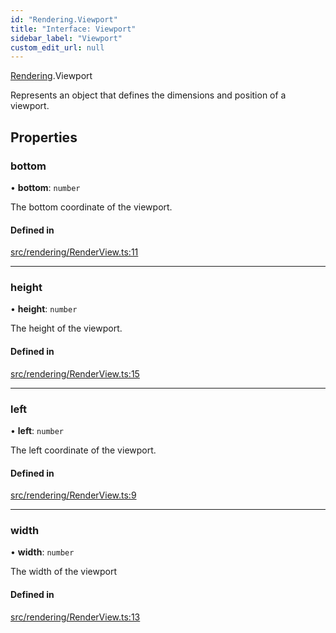 ```yaml
---
id: "Rendering.Viewport"
title: "Interface: Viewport"
sidebar_label: "Viewport"
custom_edit_url: null
---
```


[Rendering](../namespaces/Rendering.md).Viewport

Represents an object that defines the dimensions and position of a viewport.

## Properties

### bottom

• **bottom**: `number`

The bottom coordinate of the viewport.

#### Defined in

[src/rendering/RenderView.ts:11](https://github.com/agargaro/three.ez/blob/e7ff09c/src/rendering/RenderView.ts#L11)

___

### height

• **height**: `number`

The height of the viewport.

#### Defined in

[src/rendering/RenderView.ts:15](https://github.com/agargaro/three.ez/blob/e7ff09c/src/rendering/RenderView.ts#L15)

___

### left

• **left**: `number`

The left coordinate of the viewport.

#### Defined in

[src/rendering/RenderView.ts:9](https://github.com/agargaro/three.ez/blob/e7ff09c/src/rendering/RenderView.ts#L9)

___

### width

• **width**: `number`

The width of the viewport

#### Defined in

[src/rendering/RenderView.ts:13](https://github.com/agargaro/three.ez/blob/e7ff09c/src/rendering/RenderView.ts#L13)
